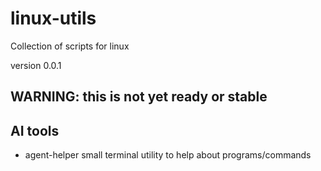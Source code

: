 # linux-utils
Collection of scripts for linux 

version 0.0.1

## WARNING: this is not yet ready or stable 


## AI tools
- agent-helper
    small terminal utility to help about programs/commands
